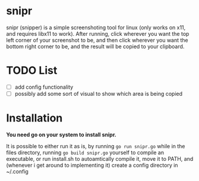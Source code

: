 # snipr

snipr (snipper) is a simple screenshoting tool for linux (only works on x11, and requires libx11 to work).
After running, click wherever you want the top left corner of your screenshot to be, and then click wherever you want the bottom right corner to be, and the result will be copied to your clipboard.

# TODO List
- [ ] add config functionality
- [ ] possibly add some sort of visual to show which area is being copied

# Installation
**You need go on your system to install snipr.**

It is possible to either run it as is, by running `go run snipr.go` while in the files directory, running `go build snipr.go` yourself to compile an executable, or run install.sh to autoamtically compile it, move it to PATH, and (whenever i get around to implementing it) create a config directory in ~/.config
